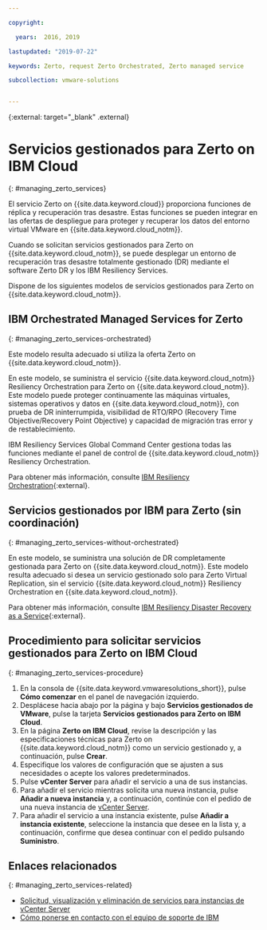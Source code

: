 ```yaml
---

copyright:

  years:  2016, 2019

lastupdated: "2019-07-22"

keywords: Zerto, request Zerto Orchestrated, Zerto managed service

subcollection: vmware-solutions


---
```


{:external: target="_blank" .external}

# Servicios gestionados para Zerto on IBM Cloud
{: #managing_zerto_services}

El servicio Zerto on {{site.data.keyword.cloud}} proporciona funciones de réplica y recuperación tras desastre. Estas funciones se pueden integrar en las ofertas de despliegue para proteger y recuperar los datos del entorno virtual VMware en {{site.data.keyword.cloud_notm}}.

Cuando se solicitan servicios gestionados para Zerto on {{site.data.keyword.cloud_notm}}, se puede desplegar un entorno de recuperación tras desastre totalmente gestionado (DR) mediante el software Zerto DR y los IBM Resiliency Services.

Dispone de los siguientes modelos de servicios gestionados para Zerto on {{site.data.keyword.cloud_notm}}.

## IBM Orchestrated Managed Services for Zerto
{: #managing_zerto_services-orchestrated}

Este modelo resulta adecuado si utiliza la oferta Zerto on {{site.data.keyword.cloud_notm}}.

En este modelo, se suministra el servicio {{site.data.keyword.cloud_notm}} Resiliency Orchestration para Zerto on {{site.data.keyword.cloud_notm}}. Este modelo puede proteger continuamente las máquinas virtuales, sistemas operativos y datos en {{site.data.keyword.cloud_notm}}, con prueba de DR ininterrumpida, visibilidad de RTO/RPO (Recovery Time Objective/Recovery Point Objective) y capacidad de migración tras error y de restablecimiento.

IBM Resiliency Services Global Command Center gestiona todas las funciones mediante el panel de control de {{site.data.keyword.cloud_notm}} Resiliency Orchestration.

Para obtener más información, consulte [IBM Resiliency Orchestration](https://www.ibm.com/us-en/marketplace/disaster-recovery-orchestration){:external}.

## Servicios gestionados por IBM para Zerto (sin coordinación)
{: #managing_zerto_services-without-orchestrated}

En este modelo, se suministra una solución de DR completamente gestionada para Zerto on {{site.data.keyword.cloud_notm}}. Este modelo resulta adecuado si desea un servicio gestionado solo para Zerto Virtual Replication, sin el servicio {{site.data.keyword.cloud_notm}} Resiliency Orchestration en {{site.data.keyword.cloud_notm}}.

Para obtener más información, consulte [IBM Resiliency Disaster Recovery as a Service](https://www.ibm.com/us-en/marketplace/disaster-recovery-as-a-service#product-header-top){:external}.

## Procedimiento para solicitar servicios gestionados para Zerto on IBM Cloud
{: #managing_zerto_services-procedure}

1. En la consola de {{site.data.keyword.vmwaresolutions_short}}, pulse **Cómo comenzar** en el panel de navegación izquierdo.
2. Desplácese hacia abajo por la página y bajo **Servicios gestionados de VMware**, pulse la tarjeta **Servicios gestionados para Zerto on IBM Cloud**.
3. En la página **Zerto on IBM Cloud**, revise la descripción y las especificaciones técnicas para Zerto on {{site.data.keyword.cloud_notm}} como un servicio gestionado y, a continuación, pulse **Crear**.
4. Especifique los valores de configuración que se ajusten a sus necesidades o acepte los valores predeterminados.
5. Pulse **vCenter Server** para añadir el servicio a una de sus instancias.
6. Para añadir el servicio mientras solicita una nueva instancia, pulse **Añadir a nueva instancia** y, a continuación, continúe con el pedido de una nueva instancia de [vCenter Server](/docs/services/vmwaresolutions/vcenter?topic=vmware-solutions-vc_orderinginstance).
7. Para añadir el servicio a una instancia existente, pulse **Añadir a instancia existente**, seleccione la instancia que desee en la lista y, a continuación, confirme que desea continuar con el pedido pulsando **Suministro**.

## Enlaces relacionados
{: #managing_zerto_services-related}

* [Solicitud, visualización y eliminación de servicios para instancias de vCenter Server](/docs/services/vmwaresolutions/vcenter?topic=vmware-solutions-vc_addingremovingservices)
* [Cómo ponerse en contacto con el equipo de soporte de IBM](/docs/services/vmwaresolutions/vmonic?topic=vmware-solutions-trbl_support)
